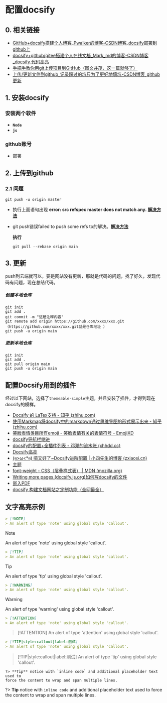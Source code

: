 # 配置docsify

## 0. 相关链接

- [ GitHub+docsify搭建个人博客_Pwalker的博客-CSDN博客_docsify部署到github上](https://blog.csdn.net/Pwalker/article/details/105434900)
- [docsify+github/gitee搭建个人在线文档_Mark_md的博客-CSDN博客_docsify 代码高亮](https://blog.csdn.net/Mark_md/article/details/121457115)
- [手把手教你用git上传项目到GitHub（图文并茂，这一篇就够了）](https://zhuanlan.zhihu.com/p/193140870)
- [ 上传/更新文件到github_记录踩过的坑只为了更好地填坑-CSDN博客_github 更新](https://blog.csdn.net/u011108439/article/details/80609235)

## 1. 安装docsify

### 安装两个软件
- __`Node`__
- __`js`__

### github账号
- 部署


## 2. 上传到github

### 2.1 问题

```shell
git push -u origin master
```

- 执行上面语句出现 **error: src refspec master does not match any.** [**解决方法**](https://www.cnblogs.com/Renyi-Fan/p/13833340.html)

- git push错误failed to push some refs to的解决。[**解决方法**](https://blog.csdn.net/rocling/article/details/82956402)

  **执行**

  ```shell
  git pull --rebase origin main
  ```



## 3. 更新

push到云端就可以，要是网站没有更新，那就是代码的问题，找了好久，发现代码有问题，现在总结代码。

##### 创建本地仓库

```shell
git init
git add .
git commit -m "这是注释内容"
git remote add origin https://github.com/xxxx/xxx.git（https://github.com/xxxx/xxx.git就是仓库地址 ）
git push -u origin main
```

##### 更新本地仓库

```shell
git init
git add .
git pull origin main
git push -u origin main
```


## 配置Docsify用到的插件

经过以下网站，选择了`themeable-simple`主题，并且安装了插件，才得到现在docsify的模样。

- [Docsify 的 LaTex支持 - 知乎 (zhihu.com)](https://zhuanlan.zhihu.com/p/363113255)
- [使用Markmap将docsify中的markdown通过思维导图的形式展示出来 - 知乎 (zhihu.com)](https://zhuanlan.zhihu.com/p/352795634)
- [笑脸表情类目所有emoji - 笑脸表情有关的表情符号 - EmojiXD](https://emojixd.com/subgroup/face-smiling)
- [docsify导航栏缩进](https://github.com/iPeng6/docsify-sidebar-collapse)
- [docsify的配置+全插件列表 - 邓邓的流水账 (xhhdd.cc)](https://xhhdd.cc/index.php/archives/80/)
- [Docsify高亮](https://github.com/fzankl/docsify-plugin-flexible-alerts)
- [(ฅ>ω<*ฅ) 噫又好了~Docsify进阶配置 | 小四先生的博客 (zxiaosi.cn)](https://zxiaosi.cn/archives/cd1d42d1.html)
- [主题](https://jhildenbiddle.github.io/docsify-themeable/#/options)
- [font-weight - CSS（层叠样式表） | MDN (mozilla.org)](https://developer.mozilla.org/zh-CN/docs/Web/CSS/font-weight)
- [Writing more pages (docsify.js.org)如何写docsify的文件](https://docsify.js.org/#/more-pages?id=sidebar)
- [嵌入PDF](https://github.com/lazypanda10117/docsify-pdf-embed)
- [docsify 构建文档网站之定制功能（全网最全）](https://blog.csdn.net/wugenqiang/article/details/107071378)
## 文字高亮示例

```markdown
> [!NOTE]
> An alert of type 'note' using global style 'callout'.
```

> [!NOTE]
> An alert of type 'note' using global style 'callout'.

```markdown
> [!TIP]
> An alert of type 'note' using global style 'callout'.
```
> [!TIP]
> An alert of type 'tip' using global style 'callout'.

```markdown
> [!WARNING]
> An alert of type 'note' using global style 'callout'.
```
> [!WARNING]
> An alert of type 'warning' using global style 'callout'.

```markdown
> [!ATTENTION]
> An alert of type 'note' using global style 'callout'.
```
> [!ATTENTION]
> An alert of type 'attention' using global style 'callout'.

```markdown
> [!TIP|style:callout|label:测试]
> An alert of type 'note' using global style 'callout'.
```
> [!TIP|style:callout|label:测试]
> An alert of type 'tip' using global style 'callout'.

```
?> **Tip** notice with `inline code` and additional placeholder text used to
force the content to wrap and span multiple lines.
```

?> **Tip** notice with `inline code` and additional placeholder text used to
force the content to wrap and span multiple lines.